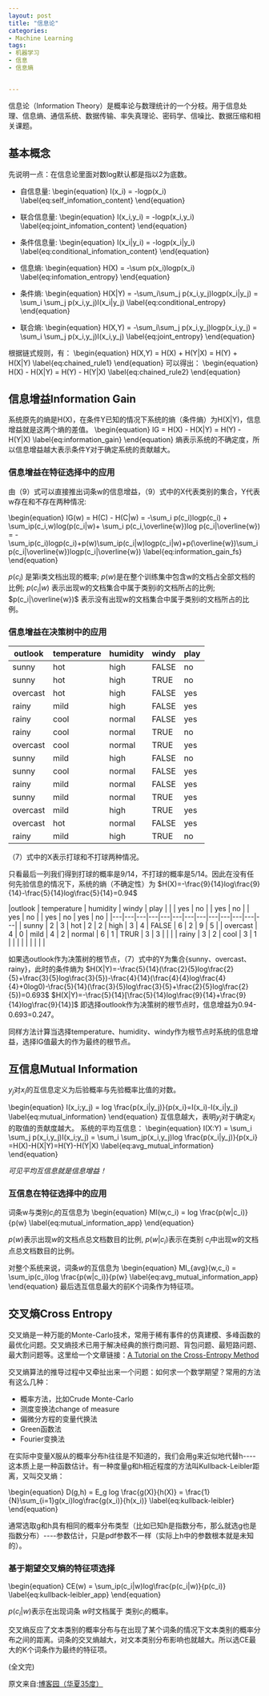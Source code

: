 ```yaml
---
layout: post
title: "信息论"
categories:
- Machine Learning 
tags:
- 机器学习
- 信息
- 信息熵


---
```


信息论（Information Theory）是概率论与数理统计的一个分枝。用于信息处理、信息熵、通信系统、数据传输、率失真理论、密码学、信噪比、数据压缩和相关课题。

## 基本概念
先说明一点：在信息论里面对数log默认都是指以2为底数。

* 自信息量: 
\begin{equation} 
I(x_i) = -logp(x_i) 
\label{eq:self_infomation_content} 
\end{equation}

* 联合信息量: 
\begin{equation} 
I(x_i,y_i) = -logp(x_i,y_i) 
\label{eq:joint_infomation_content} 
\end{equation}

* 条件信息量: 
\begin{equation} 
I(x_i|y_i) = -logp(x_i|y_i) 
\label{eq:conditional_infomation_content} 
\end{equation}

* 信息熵: 
\begin{equation} 
H(X) = -\sum p(x_i)logp(x_i)
\label{eq:infomation_entropy} 
\end{equation}

* 条件熵: 
\begin{equation} 
H(X|Y) = -\sum_i\sum_j p(x_i,y_j)logp(x_i|y_j) = \sum_i \sum_j p(x_i,y_j)I(x_i|y_j)
\label{eq:conditional_entropy} 
\end{equation}

* 联合熵: 
\begin{equation} 
H(X,Y) = -\sum_i\sum_j p(x_i,y_j)logp(x_i,y_j) = \sum_i \sum_j p(x_i,y_j)I(x_i,y_j)
\label{eq:joint_entropy} 
\end{equation}

根据链式规则，有：
\begin{equation} 
H(X,Y) = H(X) + H(Y|X) = H(Y) + H(X|Y)
\label{eq:chained_rule1} 
\end{equation}
可以得出：
\begin{equation} 
H(X) - H(X|Y) = H(Y) - H(Y|X)
\label{eq:chained_rule2} 
\end{equation}

## 信息增益Information Gain
系统原先的熵是H(X)，在条件Y已知的情况下系统的熵（条件熵）为H(X|Y)，信息增益就是这两个熵的差值。
\begin{equation} 
IG = H(X) - H(X|Y) = H(Y) - H(Y|X)
\label{eq:information_gain} 
\end{equation}
熵表示系统的不确定度，所以信息增益越大表示条件Y对于确定系统的贡献越大。

### 信息增益在特征选择中的应用 
由（9）式可以直接推出词条w的信息增益，（9）式中的X代表类别的集合，Y代表w存在和不存在两种情况:

\begin{equation} 
IG(w) = H(C) - H(C|w) = -\sum_i p(c_i)logp(c_i) + \sum_ip(c_i,w)log(p(c_i|w)+ \sum_i p(c_i,\overline{w})log p(c_i|\overline{w}) = -\sum_ip(c_i)logp(c_i)+p(w)\sum_ip(c_i|w)logp(c_i|w)+p(\overline{w})\sum_ip(c_i|\overline{w})logp(c_i|\overline{w})
\label{eq:information_gain_fs} 
\end{equation}

$p(c_i)$ 是第i类文档出现的概率;
$p(w)$是在整个训练集中包含w的文档占全部文档的比例;
$p(c_i|w)$ 表示出现w的文档集合中属于类别i的文档所占的比例;
$p(c_i|\overline{w})$ 表示没有出现w的文档集合中属于类别i的文档所占的比例。

### 信息增益在决策树中的应用

| outlook | temperature | humidity | windy | play |
|----|:----|:----|:----|:----|
| sunny | hot | high | FALSE | no |
| sunny | hot | high | TRUE | no |
| overcast | hot | high | FALSE | yes |
| rainy | mild | high | FALSE | yes |
| rainy | cool | normal | FALSE | yes |
| rainy | cool | normal | TRUE | no |
| overcast | cool | normal | TRUE | yes |
| sunny | mild | high | FALSE | no |
| sunny | cool | normal | FALSE | yes |
| rainy | mild | normal | FALSE | yes |
| sunny | mild | normal | TRUE | yes |
| overcast | mild | high | TRUE | yes |
| overcast | hot | normal | FALSE | yes |
| rainy | mild | high | TRUE | no |

（7）式中的X表示打球和不打球两种情况。 

只看最后一列我们得到打球的概率是9/14，不打球的概率是5/14。因此在没有任何先验信息的情况下，系统的熵（不确定性）为
$H(X)=-\frac{9}{14}log\frac{9}{14}-\frac{5}{14}log\frac{5}{14}=0.94$

|outlook | temperature | humidity | windy | play |
|  | yes | no | | yes | no | | yes | no | | yes | no | yes | no |
|---|---|---|---|---|---|---|---|---|---|---|---|---|
| sunny | 2 | 3 | hot | 2 | 2 | high | 3 | 4 | FALSE | 6 | 2 | 9 | 5 |
| overcast | 4 | 0 | mild | 4 | 2 | normal | 6 | 1 | TRUR | 3 | 3 |  | |
| rainy | 3 | 2 | cool | 3 | 1 |  | | | | | | | |

如果选outlook作为决策树的根节点，（7）式中的Y为集合{sunny、overcast、rainy}，此时的条件熵为
$H(X|Y)=-\frac{5}{14}(\frac{2}{5}log\frac{2}{5}+\frac{3}{5}log\frac{3}{5})-\frac{4}{14}(\frac{4}{4}log\frac{4}{4}+0log0)-\frac{5}{14}(\frac{3}{5}log\frac{3}{5}+\frac{2}{5}log\frac{2}{5})=0.693$
$H(X|Y)=-\frac{5}{14}[\frac{5}{14}log\frac{9}{14}+\frac{9}{14}log\frac{9}{14}]$
即选择outlook作为决策树的根节点时，信息增益为0.94-0.693=0.247。

同样方法计算当选择temperature、humidity、windy作为根节点时系统的信息增益，选择IG值最大的作为最终的根节点。

## 互信息Mutual Information
$y_j$对$x_i$的互信息定义为后验概率与先验概率比值的对数。

\begin{equation} 
I(x_i;y_j) = log \frac{p(x_i|y_j)}{p(x_i}=I(x_i)-I(x_i|y_j)
\label{eq:mutual_information} 
\end{equation}
互信息越大，表明$y_j$对于确定$x_i$的取值的贡献度越大。
系统的平均互信息：
\begin{equation} 
I(X:Y) = \sum_i \sum_j p(x_i,y_j)I(x_i;y_j) = \sum_i \sum_jp(x_i,y_j)log \frac{p(x_i|y_j)}{p(x_i}
=H(X)-H(X|Y)=H(Y)-H(Y|X)
\label{eq:avg_mutual_information} 
\end{equation}

*可见平均互信息就是信息增益！*

### 互信息在特征选择中的应用
词条w与类别$c_i$的互信息为
\begin{equation} 
MI(w,c_i) = log \frac{p(w|c_i)}{p(w}
\label{eq:mutual_information_app} 
\end{equation}

$p(w)$表示出现$w$的文档点总文档数目的比例,
$p(w|c_i)$表示在类别
$c_i$中出现$w$的文档点总文档数目的比例。

对整个系统来说，词条$w$的互信息为
\begin{equation} 
MI_{avg}(w,c_i) = \sum_ip(c_i)log \frac{p(w|c_i)}{p(w}
\label{eq:avg_mutual_information_app} 
\end{equation}
最后选互信息最大的前K个词条作为特征项。

## 交叉熵Cross Entropy
  交叉熵是一种万能的Monte-Carlo技术，常用于稀有事件的仿真建模、多峰函数的最优化问题。交叉熵技术已用于解决经典的旅行商问题、背包问题、最短路问题、最大割问题等。这里给一个文章链接：[A Tutorial on the Cross-Entropy Method](http://eprints.eemcs.utwente.nl/7716/01/fulltext.pdf)

  交叉熵算法的推导过程中又牵扯出来一个问题：如何求一个数学期望？常用的方法有这么几种：

  *  概率方法，比如Crude Monte-Carlo
  *  测度变换法change of measure
  *  偏微分方程的变量代换法
  *  Green函数法
  *  Fourier变换法

  在实际中变量X服从的概率分布h往往是不知道的，我们会用g来近似地代替h----这本质上是一种函数估计。有一种度量g和h相近程度的方法叫Kullback-Leibler距离，又叫交叉熵：

\begin{equation} 
D(g,h) = E_g log \frac{g(X)}{h(X)} = \frac{1}{N}\sum_{i=1}g(x_i)log\frac{g(x_i)}{h(x_i)}
\label{eq:kullback-leibler} 
\end{equation}

通常选取g和h具有相同的概率分布类型（比如已知h是指数分布，那么就选g也是指数分布）----参数估计，只是pdf参数不一样（实际上h中的参数根本就是未知的）。

### 基于期望交叉熵的特征项选择

\begin{equation} 
CE(w) = \sum_ip(c_i|w)log\frac{p(c_i|w)}{p(c_i)}
\label{eq:kullback-leibler_app} 
\end{equation}

$p(c_i|w)$表示在出现词条
$w$时文档属于
类别$c_i$的概率。

交叉熵反应了文本类别的概率分布与在出现了某个词条的情况下文本类别的概率分布之间的距离。词条的交叉熵越大，对文本类别分布影响也就越大。所以选CE最大的K个词条作为最终的特征项。

(全文完)

原文来自:[博客园（华夏35度）](http://www.cnblogs.com/zhangchaoyang/articles/2655785.html)
